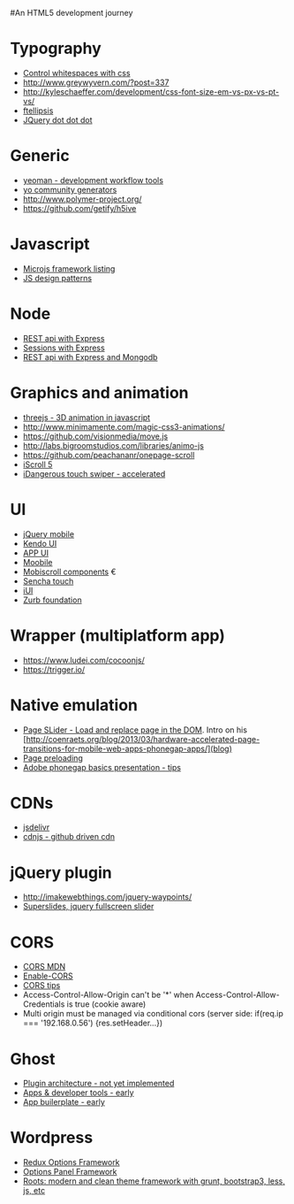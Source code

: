 #An HTML5 development journey

Typography
=========
* [Control whitespaces with css](http://www.impressivewebs.com/css-white-space/)
* http://www.greywyvern.com/?post=337
* http://kyleschaeffer.com/development/css-font-size-em-vs-px-vs-pt-vs/
* [ftellipsis](https://github.com/ftlabs/ftellipsis)
* [JQuery dot dot dot](http://dotdotdot.frebsite.nl/)

Generic
======
* [yeoman - development workflow tools](http://yeoman.io/)
* [yo community generators](http://yeoman.io/community-generators.html)
* http://www.polymer-project.org/
* https://github.com/getify/h5ive

Javascript
======
* [Microjs framework listing](https://github.com/madrobby/microjs.com)
* [JS design patterns](http://addyosmani.com/resources/essentialjsdesignpatterns/book/)

Node
====
* [REST api with Express](http://blog.modulus.io/nodejs-and-express-create-rest-api)
* [Sessions with Express](http://blog.modulus.io/nodejs-and-express-sessions)
* [REST api with Express and Mongodb](http://coenraets.org/blog/2012/10/creating-a-rest-api-using-node-js-express-and-mongodb/)

Graphics and animation
=========

* [threejs - 3D animation in javascript](http://threejs.org/)
* http://www.minimamente.com/magic-css3-animations/
* https://github.com/visionmedia/move.js
* http://labs.bigroomstudios.com/libraries/animo-js
* https://github.com/peachananr/onepage-scroll
* [iScroll 5](http://cubiq.org/iscroll-5)
* [iDangerous touch swiper - accelerated](http://www.idangero.us/sliders/swiper/)

UI
======

* [jQuery mobile](http://jquerymobile.com/)
* [Kendo UI](http://www.kendoui.com/)
* [APP UI](http://triceam.github.io/app-UI/)
* [Moobile](https://github.com/jpdery/moobile-core)
* [Mobiscroll components](http://mobiscroll.com/) €
* [Sencha touch](http://www.sencha.com/)
* [iUI](https://github.com/iui/iUI)
* [Zurb foundation](http://foundation.zurb.com/)

Wrapper (multiplatform app)
=======

* https://www.ludei.com/cocoonjs/
* https://trigger.io/

Native emulation
======

* [Page SLider - Load and replace page in the DOM](https://github.com/ccoenraets/PageSlider). Intro on his [http://coenraets.org/blog/2013/03/hardware-accelerated-page-transitions-for-mobile-web-apps-phonegap-apps/](blog)
* [Page preloading](http://polycademy.com/blog/id/147/preloading_page_content_like_youtube_using_angularjs)
* [Adobe phonegap basics presentation - tips](http://tricedesigns.com/presentations/dreamforce/native-like%20phonegap%20apps/)

CDNs
=====
* [jsdelivr](http://www.jsdelivr.com/)
* [cdnjs - github driven cdn](https://github.com/cdnjs/cdnjs)

jQuery plugin
=====
* http://imakewebthings.com/jquery-waypoints/
* [Superslides, jquery fullscreen slider](https://github.com/nicinabox/superslides)

CORS
=====
* [CORS MDN](https://developer.mozilla.org/en-US/docs/HTTP/Access_control_CORS?redirectlocale=en-US&redirectslug=HTTP_access_control)
* [Enable-CORS](https://github.com/monsur/enable-cors.org)
* [CORS tips](http://www.html5rocks.com/en/tutorials/cors/)
* Access-Control-Allow-Origin can't be '*' when Access-Control-Allow-Credentials is true (cookie aware) 
* Multi origin must be managed via conditional cors (server side: if(req.ip === '192.168.0.56') {res.setHeader...}) 

Ghost
=====
* [Plugin architecture - not yet implemented](https://github.com/TryGhost/Ghost/issues/769)
* [Apps & developer tools - early](https://github.com/TryGhost/Ghost/issues/1474)
* [App builerplate - early](https://github.com/TryGhost/Ghost-App)

Wordpress
=====
* [Redux Options Framework](https://github.com/ReduxFramework/ReduxFramework)
* [Options Panel Framework](https://github.com/devinsays/options-framework-plugin)
* [Roots: modern and clean theme framework with grunt, bootstrap3, less, js, etc](http://roots.io/)
